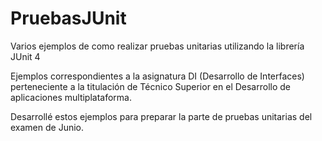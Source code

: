 # PruebasJUnit
Varios ejemplos de como realizar pruebas unitarias utilizando la librería JUnit 4

Ejemplos correspondientes a la asignatura DI (Desarrollo de Interfaces) perteneciente a la titulación de Técnico Superior en el Desarrollo de aplicaciones multiplataforma.

Desarrollé estos ejemplos para preparar la parte de pruebas unitarias del examen de Junio.
